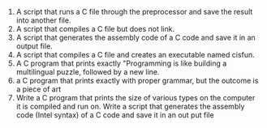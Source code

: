 1. A script that runs a C file through the preprocessor and save the result into another file.
2. A script that compiles a C file but does not link.
3. A script that generates the assembly code of a C code and save it in an output file.
4. A script that compiles a C file and creates an executable named cisfun.
5. A C program that prints exactly "Programming is like building a multilingual puzzle, followed by a new line.
6. a C program that prints exactly with proper grammar, but the outcome is a piece of art
7. Write a C program that prints the size of various types on the computer it is compiled and run on.
Write a script that generates the assembly code (Intel syntax) of a C code and save it in an out put file
